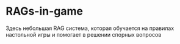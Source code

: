 # RAGs-in-game
Здесь небольшая RAG система, которая обучается на правилах настольной игры и помогает в решении спорных вопросов
